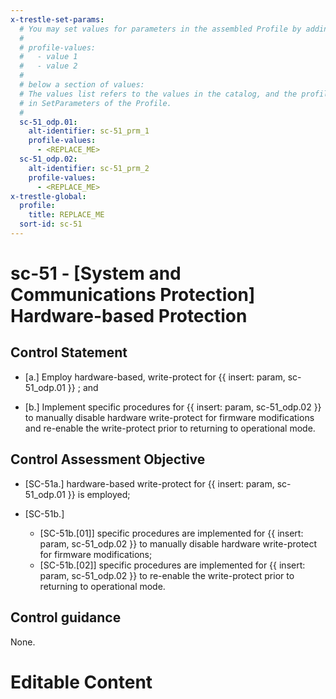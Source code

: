```yaml
---
x-trestle-set-params:
  # You may set values for parameters in the assembled Profile by adding
  #
  # profile-values:
  #   - value 1
  #   - value 2
  #
  # below a section of values:
  # The values list refers to the values in the catalog, and the profile-values represent values
  # in SetParameters of the Profile.
  #
  sc-51_odp.01:
    alt-identifier: sc-51_prm_1
    profile-values:
      - <REPLACE_ME>
  sc-51_odp.02:
    alt-identifier: sc-51_prm_2
    profile-values:
      - <REPLACE_ME>
x-trestle-global:
  profile:
    title: REPLACE_ME
  sort-id: sc-51
---
```


# sc-51 - \[System and Communications Protection\] Hardware-based Protection

## Control Statement

- \[a.\] Employ hardware-based, write-protect for {{ insert: param, sc-51_odp.01 }} ; and

- \[b.\] Implement specific procedures for {{ insert: param, sc-51_odp.02 }} to manually disable hardware write-protect for firmware modifications and re-enable the write-protect prior to returning to operational mode.

## Control Assessment Objective

- \[SC-51a.\] hardware-based write-protect for {{ insert: param, sc-51_odp.01 }} is employed;

- \[SC-51b.\]

  - \[SC-51b.[01]\] specific procedures are implemented for {{ insert: param, sc-51_odp.02 }} to manually disable hardware write-protect for firmware modifications;
  - \[SC-51b.[02]\] specific procedures are implemented for {{ insert: param, sc-51_odp.02 }} to re-enable the write-protect prior to returning to operational mode.

## Control guidance

None.

# Editable Content

<!-- Make additions and edits below -->
<!-- The above represents the contents of the control as received by the profile, prior to additions. -->
<!-- If the profile makes additions to the control, they will appear below. -->
<!-- The above markdown may not be edited but you may edit the content below, and/or introduce new additions to be made by the profile. -->
<!-- If there is a yaml header at the top, parameter values may be edited. Use --set-parameters to incorporate the changes during assembly. -->
<!-- The content here will then replace what is in the profile for this control, after running profile-assemble. -->
<!-- The current profile has no added parts for this control, but you may add new ones here. -->
<!-- Each addition must have a heading either of the form ## Control my_addition_name -->
<!-- or ## Part a. (where the a. refers to one of the control statement labels.) -->
<!-- "## Control" parts are new parts added after the statement part. -->
<!-- "## Part" parts are new parts added into the top-level statement part with that label. -->
<!-- Subparts may be added with nested hash levels of the form ### My Subpart Name -->
<!-- underneath the parent ## Control or ## Part being added -->
<!-- See https://ibm.github.io/compliance-trestle/tutorials/ssp_profile_catalog_authoring/ssp_profile_catalog_authoring for guidance. -->
